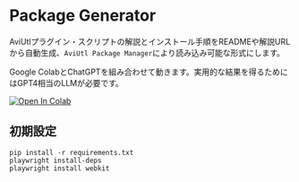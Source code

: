 # Package Generator
AviUtlプラグイン・スクリプトの解説とインストール手順をREADMEや解説URLから自動生成、`AviUtl Package Manager`により読み込み可能な形式にします。

Google ColabとChatGPTを組み合わせて動きます。実用的な結果を得るためにはGPT4相当のLLMが必要です。

[![Open In Colab](https://colab.research.google.com/assets/colab-badge.svg)](https://colab.research.google.com/github/mitosagi/package-generator/blob/main/apm.ipynb)

## 初期設定
```
pip install -r requirements.txt
playwright install-deps
playwright install webkit
```
